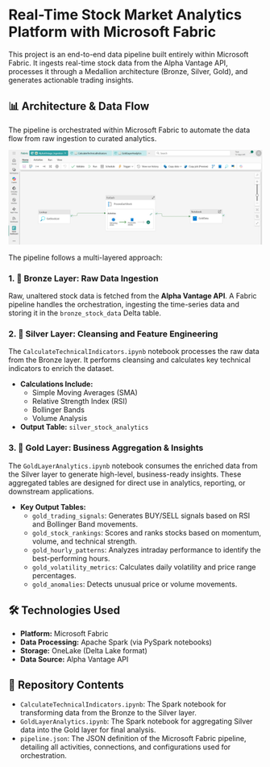# Real-Time Stock Market Analytics Platform with Microsoft Fabric

This project is an end-to-end data pipeline built entirely within Microsoft Fabric. It ingests real-time stock data from the Alpha Vantage API, processes it through a Medallion architecture (Bronze, Silver, Gold), and generates actionable trading insights.

## 📊 Architecture & Data Flow

The pipeline is orchestrated within Microsoft Fabric to automate the data flow from raw ingestion to curated analytics.


![My Pipeline Flow](./stockpipeline.jpg)

The pipeline follows a multi-layered approach:

### 1. 🥉 Bronze Layer: Raw Data Ingestion
Raw, unaltered stock data is fetched from the **Alpha Vantage API**. A Fabric pipeline handles the orchestration, ingesting the time-series data and storing it in the `bronze_stock_data` Delta table.

### 2. 🥈 Silver Layer: Cleansing and Feature Engineering
The `CalculateTechnicalIndicators.ipynb` notebook processes the raw data from the Bronze layer. It performs cleansing and calculates key technical indicators to enrich the dataset.

* **Calculations Include:**
    * Simple Moving Averages (SMA)
    * Relative Strength Index (RSI)
    * Bollinger Bands
    * Volume Analysis
* **Output Table:** `silver_stock_analytics`

### 3. 🥇 Gold Layer: Business Aggregation & Insights
The `GoldLayerAnalytics.ipynb` notebook consumes the enriched data from the Silver layer to generate high-level, business-ready insights. These aggregated tables are designed for direct use in analytics, reporting, or downstream applications.

* **Key Output Tables:**
    * `gold_trading_signals`: Generates BUY/SELL signals based on RSI and Bollinger Band movements.
    * `gold_stock_rankings`: Scores and ranks stocks based on momentum, volume, and technical strength.
    * `gold_hourly_patterns`: Analyzes intraday performance to identify the best-performing hours.
    * `gold_volatility_metrics`: Calculates daily volatility and price range percentages.
    * `gold_anomalies`: Detects unusual price or volume movements.

## 🛠️ Technologies Used

* **Platform:** Microsoft Fabric
* **Data Processing:** Apache Spark (via PySpark notebooks)
* **Storage:** OneLake (Delta Lake format)
* **Data Source:** Alpha Vantage API

## 📓 Repository Contents

* `CalculateTechnicalIndicators.ipynb`: The Spark notebook for transforming data from the Bronze to the Silver layer.
* `GoldLayerAnalytics.ipynb`: The Spark notebook for aggregating Silver data into the Gold layer for final analysis.
* `pipeline.json`: The JSON definition of the Microsoft Fabric pipeline, detailing all activities, connections, and configurations used for orchestration.
